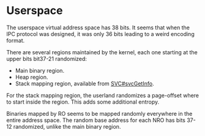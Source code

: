 # Userspace

The userspace virtual address space has 38 bits. It seems that when the
IPC protocol was designed, it was only 36 bits leading to a weird
encoding format.

There are several regions maintained by the kernel, each one starting at
the upper bits bit37-21 randomized:

  - Main binary region.
  - Heap region.
  - Stack mapping region, available from
    [SVC\#svcGetInfo](SVC#svcGetInfo.md##svcGetInfo "wikilink").

For the stack mapping region, the userland randomizes a page-offset
where to start inside the region. This adds some additional entropy.

Binaries mapped by RO seems to be mapped randomly everywhere in the
entire address space. The random base address for each NRO has bits
37-12 randomized, unlike the main binary region.
